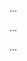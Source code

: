 <panel type="danger" header=":trophy: Can apply EP for test case design :star:" expandable expanded no-close>

<panel type="danger" header=":trophy: Can explain equivalence partitions :star:" expandable>
  <include src="../../book/testCaseDesign/equivalencePartitions/what/full.md" />
  <panel header=":dart: Evidence" expanded>

...

  </panel>
</panel>

<panel type="danger" header=":trophy: Can apply EP for pure functions :star:" expandable>
  <include src="../../book/testCaseDesign/equivalencePartitions/basic/full.md" />
  <panel header=":dart: Evidence" expanded>

...

  </panel>
</panel>

<panel type="info" header=":trophy: Can apply EP for OOP methods :star::star::star:" expandable>
  <include src="../../book/testCaseDesign/equivalencePartitions/intermediate/full.md" />
  <panel header=":dart: Evidence" expanded>

...

  </panel>
</panel>

</panel>
